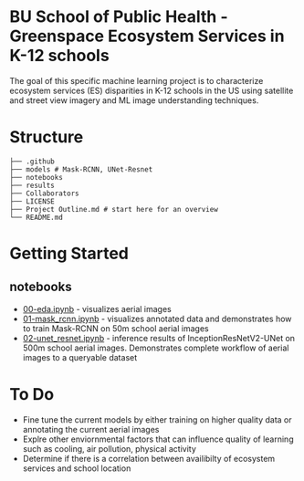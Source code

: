 # BU School of Public Health - Greenspace Ecosystem Services in K-12 schools
The goal of this specific machine learning project is to characterize ecosystem services (ES) disparities in K-12 schools in the US using satellite and street view imagery and ML image understanding techniques. 

# Structure
```
├── .github               
├── models # Mask-RCNN, UNet-Resnet
├── notebooks 
├── results 
├── Collaborators
├── LICENSE
├── Project Outline.md # start here for an overview
└── README.md
```

# Getting Started 
## notebooks
- [00-eda.ipynb](notebooks/00-eda.ipynb) - visualizes aerial images
- [01-mask_rcnn.ipynb](notebooks/01-mask_rcnn.ipynb) - visualizes annotated data and demonstrates how to train Mask-RCNN on 50m school aerial images
- [02-unet_resnet.ipynb](notebooks/...) - inference results of InceptionResNetV2-UNet on 500m school aerial images. Demonstrates complete workflow of aerial images to a queryable dataset

# To Do
* Fine tune the current models by either training on higher quality data or annotating the current aerial images 
* Explre other enviornmental factors that can influence quality of learning such as cooling, air pollution, physical activity
* Determine if there is a correlation between availibilty of ecosystem services and school location




